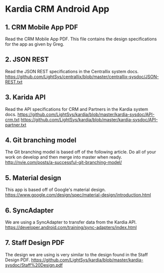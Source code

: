 # Kardia CRM Android App

## 1. CRM Mobile App PDF
Read the CRM Mobile App PDF. This file contains the design specifications for the app as given by Greg.

## 2. JSON REST
Read the JSON REST specifications in the Centrallix system docs.
https://github.com/LightSys/centrallix/blob/master/centrallix-sysdoc/JSON-REST.txt

## 3. Karida API
Read the API specifications for CRM and Partners in the Kardia system docs.
https://github.com/LightSys/kardia/blob/master/kardia-sysdoc/API-crm.txt
https://github.com/LightSys/kardia/blob/master/kardia-sysdoc/API-partner.txt

## 4. Git branching model
The Git branching model is based off of the following article. Do all of your work on develop and then merge into master when ready.
http://nvie.com/posts/a-successful-git-branching-model/

## 5. Material design
This app is based off of Google's material design.
https://www.google.com/design/spec/material-design/introduction.html

## 6. SyncAdapter
We are using a SyncAdapter to transfer data from the Kardia API.
https://developer.android.com/training/sync-adapters/index.html

## 7. Staff Design PDF
The design we are using is very similar to the design found in the Staff Design PDF.
https://github.com/LightSys/kardia/blob/master/kardia-sysdoc/Staff%20Design.pdf